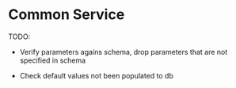 # Common Service

TODO:

- Verify parameters agains schema, drop parameters that are not specified in
  schema

- Check default values not been populated to db
